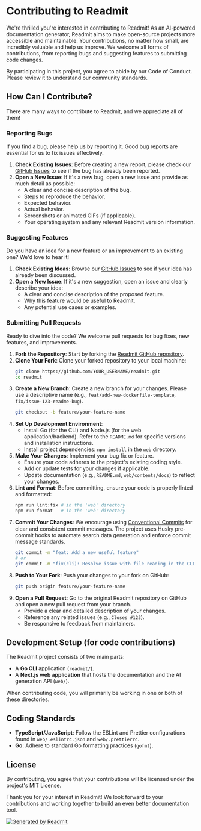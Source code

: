 # Contributing to Readmit

We're thrilled you're interested in contributing to Readmit! As an AI-powered documentation generator, Readmit aims to make open-source projects more accessible and maintainable. Your contributions, no matter how small, are incredibly valuable and help us improve. We welcome all forms of contributions, from reporting bugs and suggesting features to submitting code changes.

By participating in this project, you agree to abide by our Code of Conduct. Please review it to understand our community standards.

## How Can I Contribute?

There are many ways to contribute to Readmit, and we appreciate all of them!

### Reporting Bugs

If you find a bug, please help us by reporting it. Good bug reports are essential for us to fix issues effectively.

1.  **Check Existing Issues**: Before creating a new report, please check our [GitHub Issues](https://github.com/treasureuzoma/readmit/issues) to see if the bug has already been reported.
2.  **Open a New Issue**: If it's a new bug, open a new issue and provide as much detail as possible:
    - A clear and concise description of the bug.
    - Steps to reproduce the behavior.
    - Expected behavior.
    - Actual behavior.
    - Screenshots or animated GIFs (if applicable).
    - Your operating system and any relevant Readmit version information.

### Suggesting Features

Do you have an idea for a new feature or an improvement to an existing one? We'd love to hear it!

1.  **Check Existing Ideas**: Browse our [GitHub Issues](https://github.com/treasureuzoma/readmit/issues) to see if your idea has already been discussed.
2.  **Open a New Issue**: If it's a new suggestion, open an issue and clearly describe your idea:
    - A clear and concise description of the proposed feature.
    - Why this feature would be useful to Readmit.
    - Any potential use cases or examples.

### Submitting Pull Requests

Ready to dive into the code? We welcome pull requests for bug fixes, new features, and improvements.

1.  **Fork the Repository**: Start by forking the [Readmit GitHub repository](https://github.com/treasureuzoma/readmit/).
2.  **Clone Your Fork**: Clone your forked repository to your local machine:
    ```bash
    git clone https://github.com/YOUR_USERNAME/readmit.git
    cd readmit
    ```
3.  **Create a New Branch**: Create a new branch for your changes. Please use a descriptive name (e.g., `feat/add-new-dockerfile-template`, `fix/issue-123-readme-bug`).
    ```bash
    git checkout -b feature/your-feature-name
    ```
4.  **Set Up Development Environment**:
    - Install Go (for the CLI) and Node.js (for the web application/backend). Refer to the `README.md` for specific versions and installation instructions.
    - Install project dependencies: `npm install` in the `web` directory.
5.  **Make Your Changes**: Implement your bug fix or feature.
    - Ensure your code adheres to the project's existing coding style.
    - Add or update tests for your changes if applicable.
    - Update documentation (e.g., `README.md`, `web/contents/docs`) to reflect your changes.
6.  **Lint and Format**: Before committing, ensure your code is properly linted and formatted:
    ```bash
    npm run lint:fix # in the 'web' directory
    npm run format   # in the 'web' directory
    ```
7.  **Commit Your Changes**: We encourage using [Conventional Commits](https://www.conventionalcommits.org/en/v1.0.0/) for clear and consistent commit messages. The project uses Husky pre-commit hooks to automate search data generation and enforce commit message standards.
    ```bash
    git commit -m "feat: Add a new useful feature"
    # or
    git commit -m "fix(cli): Resolve issue with file reading in the CLI"
    ```
8.  **Push to Your Fork**: Push your changes to your fork on GitHub:
    ```bash
    git push origin feature/your-feature-name
    ```
9.  **Open a Pull Request**: Go to the original Readmit repository on GitHub and open a new pull request from your branch.
    - Provide a clear and detailed description of your changes.
    - Reference any related issues (e.g., `Closes #123`).
    - Be responsive to feedback from maintainers.

## Development Setup (for code contributions)

The Readmit project consists of two main parts:

- A **Go CLI** application (`readmit/`).
- A **Next.js web application** that hosts the documentation and the AI generation API (`web/`).

When contributing code, you will primarily be working in one or both of these directories.

## Coding Standards

- **TypeScript/JavaScript**: Follow the ESLint and Prettier configurations found in `web/.eslintrc.json` and `web/.prettierrc`.
- **Go**: Adhere to standard Go formatting practices (`gofmt`).

## License

By contributing, you agree that your contributions will be licensed under the project's MIT License.

Thank you for your interest in Readmit! We look forward to your contributions and working together to build an even better documentation tool.

[![Generated by Readmit](https://img.shields.io/badge/Readme%20was%20generated%20by-Readmit-brightred)](https://readmit.vercel.app)

